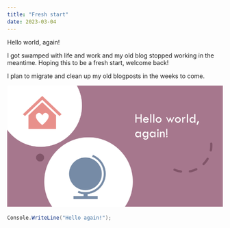 ```yaml
---
title: "Fresh start"
date: 2023-03-04
---
```


Hello world, again!

I got swamped with life and work and my old blog stopped working in the meantime. Hoping this to be a fresh start, welcome back!

I plan to migrate and clean up my old blogposts in the weeks to come.

![Hello world, again!](/assets/images/hello-again.png)


```csharp
Console.WriteLine("Hello again!");
```
